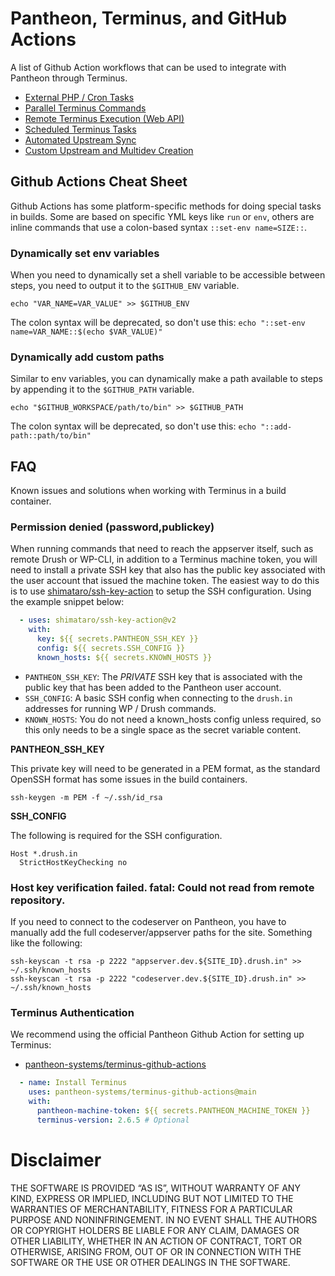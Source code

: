 # Pantheon, Terminus, and GitHub Actions

A list of Github Action workflows that can be used to integrate with Pantheon through Terminus.

- [External PHP / Cron Tasks](/external_php_cli)
- [Parallel Terminus Commands](/parallel_terminus_commands)
- [Remote Terminus Execution (Web API)](/remote_terminus_execution)
- [Scheduled Terminus Tasks](/scheduled_terminus_tasks)
- [Automated Upstream Sync](/upstream_core_sync)
- [Custom Upstream and Multidev Creation](/custom_upstream_branch_sync)

## Github Actions Cheat Sheet

Github Actions has some platform-specific methods for doing special tasks in builds. Some are based on specific YML keys like `run` or `env`, others are inline commands that use a colon-based syntax `::set-env name=SIZE::`.

### Dynamically set env variables
When you need to dynamically set a shell variable to be accessible between steps, you need to output it to the `$GITHUB_ENV` variable.
```
echo "VAR_NAME=VAR_VALUE" >> $GITHUB_ENV
```

The colon syntax will be deprecated, so don't use this:
```echo "::set-env name=VAR_NAME::$(echo $VAR_VALUE)"```

### Dynamically add custom paths

Similar to env variables, you can dynamically make a path available to steps by appending it to the `$GITHUB_PATH` variable.

```
echo "$GITHUB_WORKSPACE/path/to/bin" >> $GITHUB_PATH
```

The colon syntax will be deprecated, so don't use this:
`echo "::add-path::path/to/bin"`

## FAQ

Known issues and solutions when working with Terminus in a build container.

### Permission denied (password,publickey)

When running commands that need to reach the appserver itself, such as remote Drush or WP-CLI, in addition to a Terminus machine token, you will need to install a private SSH key that also has the public key associated with the user account that issued the machine token. The easiest way to do this is to use [shimataro/ssh-key-action](https://github.com/marketplace/actions/install-ssh-key) to setup the SSH configuration. Using the example snippet below:

```yaml     
  - uses: shimataro/ssh-key-action@v2
    with:
      key: ${{ secrets.PANTHEON_SSH_KEY }}
      config: ${{ secrets.SSH_CONFIG }}
      known_hosts: ${{ secrets.KNOWN_HOSTS }}
```

- `PANTHEON_SSH_KEY`: The _PRIVATE_ SSH key that is associated with the public key that has been added to the Pantheon user account.
- `SSH_CONFIG`: A basic SSH config when connecting to the `drush.in` addresses for running WP / Drush commands.
- `KNOWN_HOSTS`: You do not need a known_hosts config unless required, so this only needs to be a single space as the secret variable content.

**PANTHEON_SSH_KEY**

This private key will need to be generated in a PEM format, as the standard OpenSSH format has some issues in the build containers.
```
ssh-keygen -m PEM -f ~/.ssh/id_rsa
```

**SSH_CONFIG**

The following is required for the SSH configuration.
```
Host *.drush.in
  StrictHostKeyChecking no
```

### Host key verification failed. fatal: Could not read from remote repository.

If you need to connect to the codeserver on Pantheon, you have to manually add the full codeserver/appserver paths for the site. Something like the following:

```
ssh-keyscan -t rsa -p 2222 "appserver.dev.${SITE_ID}.drush.in" >> ~/.ssh/known_hosts
ssh-keyscan -t rsa -p 2222 "codeserver.dev.${SITE_ID}.drush.in" >> ~/.ssh/known_hosts
```

### Terminus Authentication

We recommend using the official Pantheon Github Action for setting up Terminus:

- [pantheon-systems/terminus-github-actions](https://github.com/pantheon-systems/terminus-github-actions)

```yaml
  - name: Install Terminus
    uses: pantheon-systems/terminus-github-actions@main
    with:
      pantheon-machine-token: ${{ secrets.PANTHEON_MACHINE_TOKEN }}
      terminus-version: 2.6.5 # Optional
```

# Disclaimer
THE SOFTWARE IS PROVIDED “AS IS”, WITHOUT WARRANTY OF ANY KIND, EXPRESS OR IMPLIED, INCLUDING BUT NOT LIMITED TO THE WARRANTIES OF MERCHANTABILITY, FITNESS FOR A PARTICULAR PURPOSE AND NONINFRINGEMENT. IN NO EVENT SHALL THE AUTHORS OR COPYRIGHT HOLDERS BE LIABLE FOR ANY CLAIM, DAMAGES OR OTHER LIABILITY, WHETHER IN AN ACTION OF CONTRACT, TORT OR OTHERWISE, ARISING FROM, OUT OF OR IN CONNECTION WITH THE SOFTWARE OR THE USE OR OTHER DEALINGS IN THE SOFTWARE.
